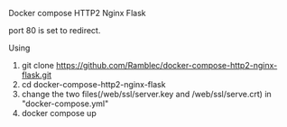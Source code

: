 Docker compose HTTP2 Nginx Flask

port 80 is set to redirect.

Using
1. git clone https://github.com/Ramblec/docker-compose-http2-nginx-flask.git
2. cd docker-compose-http2-nginx-flask
3. change the two files(/web/ssl/server.key and /web/ssl/serve.crt) in "docker-compose.yml"
4. docker compose up
